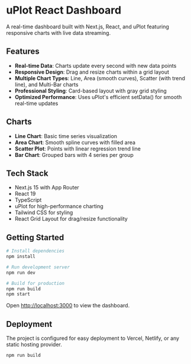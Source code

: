 # uPlot React Dashboard

A real-time dashboard built with Next.js, React, and uPlot featuring responsive charts with live data streaming.

## Features

- **Real-time Data**: Charts update every second with new data points
- **Responsive Design**: Drag and resize charts within a grid layout
- **Multiple Chart Types**: Line, Area (smooth curves), Scatter (with trend line), and Multi-Bar charts
- **Professional Styling**: Card-based layout with gray grid styling
- **Optimized Performance**: Uses uPlot's efficient setData() for smooth real-time updates

## Charts

- **Line Chart**: Basic time series visualization
- **Area Chart**: Smooth spline curves with filled area
- **Scatter Plot**: Points with linear regression trend line
- **Bar Chart**: Grouped bars with 4 series per group

## Tech Stack

- Next.js 15 with App Router
- React 19
- TypeScript
- uPlot for high-performance charting
- Tailwind CSS for styling
- React Grid Layout for drag/resize functionality

## Getting Started

```bash
# Install dependencies
npm install

# Run development server
npm run dev

# Build for production
npm run build
npm start
```

Open [http://localhost:3000](http://localhost:3000) to view the dashboard.

## Deployment

The project is configured for easy deployment to Vercel, Netlify, or any static hosting provider.

```bash
npm run build
```
